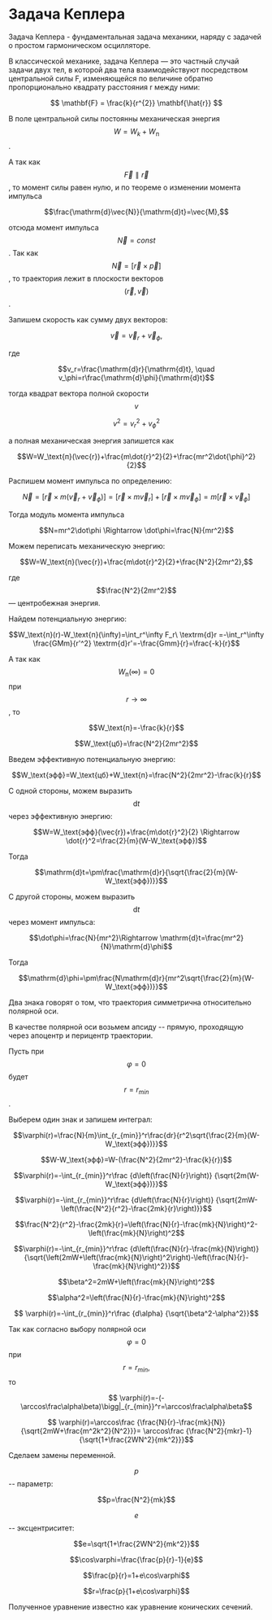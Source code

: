 ﻿<h1>Задача Кеплера</h1>
<!--tags:linux-->
<!--d-->   
Задача Кеплера - фундаментальная задача механики, наряду с задачей о простом гармоническом осцилляторе.

В классической механике, задача Кеплера — это частный случай задачи двух тел, в которой два тела взаимодействуют посредством центральной силы F, изменяющейся по величине обратно пропорционально квадрату расстояния r между ними:

$$ \mathbf{F} = \frac{k}{r^{2}} \mathbf{\hat{r}} $$
<!--ed-->  
В поле центральной силы постоянны механическая энергия $$W=W_k+W_\text{п}$$.

А так как $$\vec{F}\parallel\vec{r}$$, то момент силы равен нулю, и по теореме о изменении момента импульса 

$$\frac{\mathrm{d}\vec{N}}{\mathrm{d}t}=\vec{M},$$

отсюда момент импульса $$\vec{N}=const$$. 
Так как $$\vec{N}=[\vec{r}\times\vec{p}]$$, то траектория лежит в плоскости векторов $$(\vec{r},\vec{v})$$.

Запишем скорость как сумму двух векторов:

$$\vec{v}=\vec{v}_r+\vec{v}_\phi,$$

где 

$$v_r=\frac{\mathrm{d}r}{\mathrm{d}t}, \quad v_\phi=r\frac{\mathrm{d}\phi}{\mathrm{d}t}$$

тогда квадрат вектора полной скорости $$v$$

$$v^2=v_r^2+v_\phi^2$$

а полная механическая энергия запишется как

$$W=W_\text{п}(\vec{r})+\frac{m\dot{r}^2}{2}+\frac{mr^2\dot{\phi}^2}{2}$$

Распишем момент импульса по определению:

$$\vec{N}=[\vec{r}\times m(\vec{v}_r+\vec{v}_\phi)]=
[\vec{r}\times m\vec{v}_r]+[\vec{r}\times m\vec{v}_\phi]=
m[\vec{r}\times\vec{v}_\phi]
$$

Тогда модуль момента импульса

$$N=mr^2\dot\phi \Rightarrow \dot\phi=\frac{N}{mr^2}$$

Можем переписать механическую энергию:

$$W=W_\text{п}(\vec{r})+\frac{m\dot{r}^2}{2}+\frac{N^2}{2mr^2},$$

где $$\frac{N^2}{2mr^2}$$  — центробежная энергия.

Найдем потенциальную энергию:

$$W_\text{п}(r)-W_\text{п}(\infty)=\int_r^\infty F_r\ \textrm{d}r
=-\int_r^\infty \frac{GMm}{r'^2} \textrm{d}r'=-\frac{Gmm}{r}=\frac{-k}{r}$$

А так как $$W_\text{п}(\infty)=0$$ при $$r\to\infty$$, то

$$W_\text{п}=-\frac{k}{r}$$

$$W_\text{цб}=\frac{N^2}{2mr^2}$$

Введем эффективную потенциальную энергию:

$$W_\text{эфф}=W_\text{цб}+W_\text{п}=\frac{N^2}{2mr^2}-\frac{k}{r}$$

С одной стороны, можем выразить $$\mathrm{d}t$$ через эффективную энергию:

$$W=W_\text{эфф}(\vec{r})+\frac{m\dot{r}^2}{2} \Rightarrow
\dot{r}^2=\frac{2}{m}(W-W_\text{эфф})$$

Тогда 

$$\mathrm{d}t=\pm\frac{\mathrm{d}r}{\sqrt{\frac{2}{m}(W-W_\text{эфф})}}$$

С другой стороны, можем выразить $$\mathrm{d}t$$ через момент импульса:

$$\dot\phi=\frac{N}{mr^2}\Rightarrow
\mathrm{d}t=\frac{mr^2}{N}\mathrm{d}\phi$$

Тогда

$$\mathrm{d}\phi=\pm\frac{N\mathrm{d}r}{mr^2\sqrt{\frac{2}{m}(W-W_\text{эфф})}}$$

Два знака говорят о том, что траектория симметрична относительно полярной оси.

В качестве полярной оси возьмем апсиду -- прямую, проходящую через апоцентр и перицентр траектории.

Пусть при $$\varphi=0$$ будет $$r=r_{min}$$. 

Выберем один знак и запишем интеграл:

$$\varphi(r)=\frac{N}{m}\int_{r_{min}}^r\frac{dr}{r^2\sqrt{\frac{2}{m}(W-W_\text{эфф})}}$$

$$W-W_\text{эфф}=W-(\frac{N^2}{2mr^2}-\frac{k}{r})$$


$$\varphi(r)=-\int_{r_{min}}^r\frac
{d\left(\frac{N}{r}\right)}
{\sqrt{2m(W-W_\text{эфф})}}$$


$$\varphi(r)=-\int_{r_{min}}^r\frac
{d\left(\frac{N}{r}\right)}
{\sqrt{2mW-\left(\frac{N^2}{r^2}-\frac{2mk}{r}\right)}}$$


$$\frac{N^2}{r^2}-\frac{2mk}{r}=\left(\frac{N}{r}-\frac{mk}{N}\right)^2-\left(\frac{mk}{N}\right)^2$$

$$\varphi(r)=-\int_{r_{min}}^r\frac
{d\left(\frac{N}{r}-\frac{mk}{N}\right)}
{\sqrt{\left(2mW+\left(\frac{mk}{N}\right)^2\right)-\left(\frac{N}{r}-\frac{mk}{N}\right)^2}}$$

$$\beta^2=2mW+\left(\frac{mk}{N}\right)^2$$

$$\alpha^2=\left(\frac{N}{r}-\frac{mk}{N}\right)^2$$

$$
\varphi(r)=-\int_{r_{min}}^r\frac
{d\alpha}
{\sqrt{\beta^2-\alpha^2}}$$

Так как согласно выбору полярной оси $$\varphi=0$$ при $$r=r_{min},$$ то 

$$
\varphi(r)=-(-\arccos\frac\alpha\beta)\bigg|_{r_{min}}^r=\arccos\frac\alpha\beta$$


$$
\varphi(r)=\arccos\frac
{\frac{N}{r}-\frac{mk}{N}}
{\sqrt{2mW+\frac{m^2k^2}{N^2}}}=
\arccos\frac
{\frac{N^2}{mkr}-1}
{\sqrt{1+\frac{2WN^2}{mk^2}}}$$

Сделаем замены переменной. 

$$p$$ -- параметр:

$$p=\frac{N^2}{mk}$$

$$e$$ -- эксцентриситет:

$$e=\sqrt{1+\frac{2WN^2}{mk^2}}$$

$$\cos\varphi=\frac{\frac{p}{r}-1}{e}$$

$$\frac{p}{r}=1+e\cos\varphi$$

$$r=\frac{p}{1+e\cos\varphi}$$

Полученное уравнение известно как уравнение конических сечений.